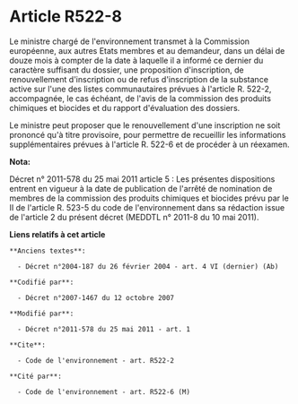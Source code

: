 # Article R522-8

Le ministre chargé de l'environnement transmet à la Commission européenne, aux autres Etats membres et au demandeur, dans un
délai de douze mois à compter de la date à laquelle il a informé ce dernier du caractère suffisant du dossier, une
proposition d'inscription, de renouvellement d'inscription ou de refus d'inscription de la substance active sur l'une des
listes communautaires prévues à l'article R. 522-2, accompagnée, le cas échéant, de l'avis de la commission des produits
chimiques et biocides et du rapport d'évaluation des dossiers. 

Le ministre peut proposer que le renouvellement d'une inscription ne soit prononcé qu'à titre provisoire, pour permettre de
recueillir les informations supplémentaires prévues à l'article R. 522-6 et de procéder à un réexamen.

**Nota:**

Décret n° 2011-578 du 25 mai 2011 article 5 : Les présentes dispositions entrent en vigueur à la date de publication de
l'arrêté de nomination de membres de la commission des produits chimiques et biocides prévu par le II de l'article R. 523-5
du code de l'environnement dans sa rédaction issue de l'article 2 du présent décret (MEDDTL n° 2011-8 du 10 mai 2011).

**Liens relatifs à cet article**

	**Anciens textes**:

	  - Décret n°2004-187 du 26 février 2004 - art. 4 VI (dernier) (Ab)

	**Codifié par**:

	  - Décret n°2007-1467 du 12 octobre 2007

	**Modifié par**:

	  - Décret n°2011-578 du 25 mai 2011 - art. 1

	**Cite**:

	  - Code de l'environnement - art. R522-2

	**Cité par**:

	  - Code de l'environnement - art. R522-6 (M)
